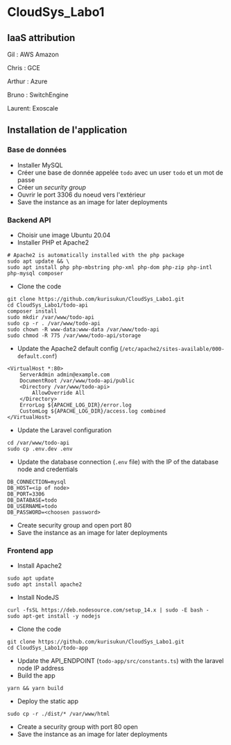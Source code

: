 # CloudSys_Labo1

## IaaS attribution


Gil : AWS Amazon

Chris : GCE

Arthur : Azure

Bruno : SwitchEngine

Laurent: Exoscale

## Installation de l'application

### Base de données

- Installer MySQL
- Créer une base de donnée appelée `todo` avec un user `todo` et un mot de passe
- Créer un *security group*
- Ouvrir le port 3306 du noeud vers l'extérieur
- Save the instance as an image for later deployments

### Backend API

- Choisir une image Ubuntu 20.04
- Installer PHP et Apache2

```shell
# Apache2 is automatically installed with the php package
sudo apt update && \
sudo apt install php php-mbstring php-xml php-dom php-zip php-intl php-mysql composer
```
- Clone the code
```shell
git clone https://github.com/kurisukun/CloudSys_Labo1.git
cd CloudSys_Labo1/todo-api
composer install
sudo mkdir /var/www/todo-api
sudo cp -r . /var/www/todo-api
sudo chown -R www-data:www-data /var/www/todo-api
sudo chmod -R 775 /var/www/todo-api/storage
```
- Update the Apache2 default config (`/etc/apache2/sites-available/000-default.conf`)
```
<VirtualHost *:80>
    ServerAdmin admin@example.com
    DocumentRoot /var/www/todo-api/public
    <Directory /var/www/todo-api>
        AllowOverride All
    </Directory>
    ErrorLog ${APACHE_LOG_DIR}/error.log
    CustomLog ${APACHE_LOG_DIR}/access.log combined
</VirtualHost>
```
- Update the Laravel configuration
```
cd /var/www/todo-api
sudo cp .env.dev .env
```
- Update the database connection (`.env` file) with the IP of the database node and credentials
```
DB_CONNECTION=mysql
DB_HOST=<ip of node>
DB_PORT=3306
DB_DATABASE=todo
DB_USERNAME=todo
DB_PASSWORD=<choosen password>
```
- Create security group and open port 80
- Save the instance as an image for later deployments

### Frontend app

- Install Apache2
```shell
sudo apt update
sudo apt install apache2
```
- Install NodeJS
```shell
curl -fsSL https://deb.nodesource.com/setup_14.x | sudo -E bash -
sudo apt-get install -y nodejs
```
- Clone the code
```shell
git clone https://github.com/kurisukun/CloudSys_Labo1.git
cd CloudSys_Labo1/todo-app
```
- Update the API_ENDPOINT (`todo-app/src/constants.ts`) with the laravel node IP address
- Build the app
```shell
yarn && yarn build
```
- Deploy the static app
```shell
sudo cp -r ./dist/* /var/www/html
```
- Create a security group with port 80 open
- Save the instance as an image for later deployments